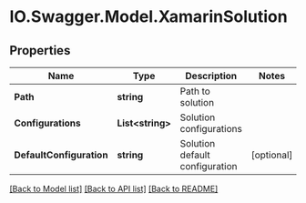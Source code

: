 # IO.Swagger.Model.XamarinSolution
## Properties

Name | Type | Description | Notes
------------ | ------------- | ------------- | -------------
**Path** | **string** | Path to solution | 
**Configurations** | **List&lt;string&gt;** | Solution configurations | 
**DefaultConfiguration** | **string** | Solution default configuration | [optional] 

[[Back to Model list]](../README.md#documentation-for-models) [[Back to API list]](../README.md#documentation-for-api-endpoints) [[Back to README]](../README.md)

